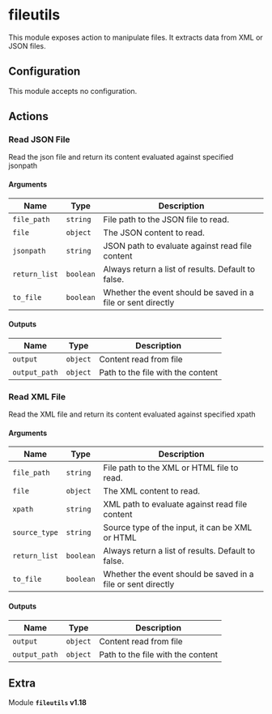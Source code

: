 # fileutils

This module exposes action to manipulate files. It extracts data from XML or JSON files.

## Configuration

This module accepts no configuration.

## Actions

### Read JSON File

Read the json file and return its content evaluated against specified jsonpath

#### Arguments

| Name      |  Type   |  Description  |
| --------- | ------- | --------------------------- |
| `file_path` | `string` | File path to the JSON file to read. |
| `file` | `object` | The JSON content to read. |
| `jsonpath` | `string` | JSON path to evaluate against read file content |
| `return_list` | `boolean` | Always return a list of results. Default to false. |
| `to_file` | `boolean` | Whether the event should be saved in a file or sent directly |


#### Outputs

| Name      |  Type   |  Description  |
| --------- | ------- | --------------------------- |
| `output` | `object` | Content read from file |
| `output_path` | `object` | Path to the file with the content |

### Read XML File

Read the XML file and return its content evaluated against specified xpath

#### Arguments

| Name      |  Type   |  Description  |
| --------- | ------- | --------------------------- |
| `file_path` | `string` | File path to the XML or HTML file to read. |
| `file` | `object` | The XML content to read. |
| `xpath` | `string` | XML path to evaluate against read file content |
| `source_type` | `string` | Source type of the input, it can be XML or HTML |
| `return_list` | `boolean` | Always return a list of results. Default to false. |
| `to_file` | `boolean` | Whether the event should be saved in a file or sent directly |


#### Outputs

| Name      |  Type   |  Description  |
| --------- | ------- | --------------------------- |
| `output` | `object` | Content read from file |
| `output_path` | `object` | Path to the file with the content |


## Extra

Module **`fileutils` v1.18**
